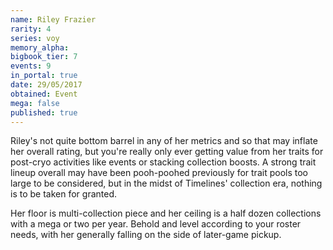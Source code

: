 ```yaml
---
name: Riley Frazier
rarity: 4
series: voy
memory_alpha:
bigbook_tier: 7
events: 9
in_portal: true
date: 29/05/2017
obtained: Event
mega: false
published: true
---
```


Riley's not quite bottom barrel in any of her metrics and so that may inflate her overall rating, but you're really only ever getting value from her traits for post-cryo activities like events or stacking collection boosts. A strong trait lineup overall may have been pooh-poohed previously for trait pools too large to be considered, but in the midst of Timelines' collection era, nothing is to be taken for granted.

Her floor is multi-collection piece and her ceiling is a half dozen collections with a mega or two per year. Behold and level according to your roster needs, with her generally falling on the side of later-game pickup.
